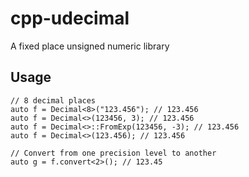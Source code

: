 # cpp-udecimal

A fixed place unsigned numeric library

## Usage

```
// 8 decimal places
auto f = Decimal<8>("123.456"); // 123.456
auto f = Decimal<>(123456, 3); // 123.456
auto f = Decimal<>::FromExp(123456, -3); // 123.456
auto f = Decimal<>(123.456); // 123.456

// Convert from one precision level to another
auto g = f.convert<2>(); // 123.45
```
